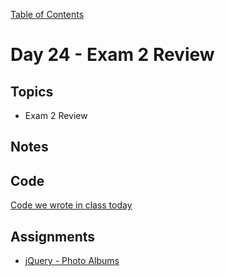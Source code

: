 [Table of Contents](/README.md)

# Day 24 - Exam 2 Review

## Topics
* Exam 2 Review

## Notes
<!-- More detailed notes from class, including whiteboard photos etc -->

## Code
<!-- Make sure to update the XX in the folder name if you uncomment this block-->
[Code we wrote in class today](https://github.com/TIY-Austin-Front-End-Engineering/Curriculum/tree/master/notes/day-25/examples/toggle)

## Assignments
* [jQuery - Photo Albums](https://online.theironyard.com/library/paths/115/units/863/assignments/1620)
